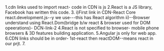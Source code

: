 1.cdn links used to import react- code in CDN is js
2.React is a JS library, Facebook has written this code.
3. i)First link in CDN-React Core react.development.js--y we use---this has React algorithm
   ii)--Browser understand using React.Dom(bridge b/w react & browser used for DOM opeerations)- DCN-link-2
4.React is not specified to browser- mobile phone browsers & 3D features building application.
5.Angular js only for web app.
6.CDN links should be in order- 1st-react then reactDOM--means react in our prjt.
7.
